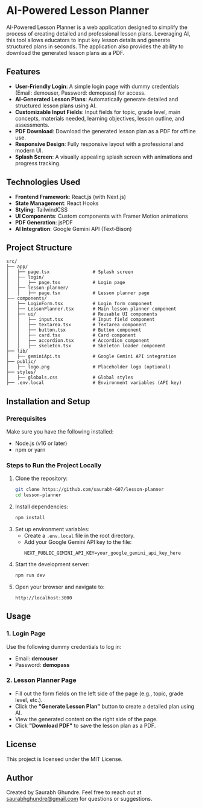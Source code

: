 AI-Powered Lesson Planner
=========================

AI-Powered Lesson Planner is a web application designed to simplify the process of creating detailed and professional lesson plans. Leveraging AI, this tool allows educators to input key lesson details and generate structured plans in seconds. The application also provides the ability to download the generated lesson plans as a PDF.

## Features
- **User-Friendly Login**: A simple login page with dummy credentials (Email: demouser, Password: demopass) for access.
- **AI-Generated Lesson Plans**: Automatically generate detailed and structured lesson plans using AI.
- **Customizable Input Fields**: Input fields for topic, grade level, main concepts, materials needed, learning objectives, lesson outline, and assessments.
- **PDF Download**: Download the generated lesson plan as a PDF for offline use.
- **Responsive Design**: Fully responsive layout with a professional and modern UI.
- **Splash Screen**: A visually appealing splash screen with animations and progress tracking.

## Technologies Used
- **Frontend Framework**: React.js (with Next.js)
- **State Management**: React Hooks
- **Styling**: TailwindCSS
- **UI Components**: Custom components with Framer Motion animations
- **PDF Generation**: jsPDF
- **AI Integration**: Google Gemini API (Text-Bison)

## Project Structure
```
src/
├── app/
│   ├── page.tsx                # Splash screen
│   ├── login/
│   │   ├── page.tsx            # Login page
│   ├── lesson-planner/
│   │   ├── page.tsx            # Lesson planner page
├── components/
│   ├── LoginForm.tsx           # Login form component
│   ├── LessonPlanner.tsx       # Main lesson planner component
│   ├── ui/                     # Reusable UI components
│   │   ├── input.tsx           # Input field component
│   │   ├── textarea.tsx        # Textarea component
│   │   ├── button.tsx          # Button component
│   │   ├── card.tsx            # Card component
│   │   ├── accordion.tsx       # Accordion component
│   │   ├── skeleton.tsx        # Skeleton loader component
├── lib/
│   ├── geminiApi.ts            # Google Gemini API integration
├── public/
│   ├── logo.png                # Placeholder logo (optional)
├── styles/
│   ├── globals.css             # Global styles
├── .env.local                  # Environment variables (API key)
```

## Installation and Setup
### Prerequisites
Make sure you have the following installed:
- Node.js (v16 or later)
- npm or yarn

### Steps to Run the Project Locally
1. Clone the repository:
   ```bash
   git clone https://github.com/saurabh-G07/lesson-planner
   cd lesson-planner
   ```
2. Install dependencies:
   ```bash
   npm install
   ```
3. Set up environment variables:
   - Create a `.env.local` file in the root directory.
   - Add your Google Gemini API key to the file:
     ```text
     NEXT_PUBLIC_GEMINI_API_KEY=your_google_gemini_api_key_here
     ```
4. Start the development server:
   ```bash
   npm run dev
   ```
5. Open your browser and navigate to:
   ```text
   http://localhost:3000
   ```

## Usage
### 1. Login Page
Use the following dummy credentials to log in:
- Email: **demouser**
- Password: **demopass**

### 2. Lesson Planner Page
- Fill out the form fields on the left side of the page (e.g., topic, grade level, etc.).
- Click the **"Generate Lesson Plan"** button to create a detailed plan using AI.
- View the generated content on the right side of the page.
- Click **"Download PDF"** to save the lesson plan as a PDF.

## License
This project is licensed under the MIT License.

## Author
Created by Saurabh Ghundre. Feel free to reach out at saurabhghundre@gmail.com for questions or suggestions.

